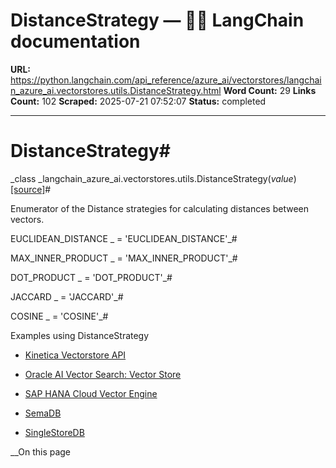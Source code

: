 # DistanceStrategy — 🦜🔗 LangChain  documentation

**URL:** https://python.langchain.com/api_reference/azure_ai/vectorstores/langchain_azure_ai.vectorstores.utils.DistanceStrategy.html
**Word Count:** 29
**Links Count:** 102
**Scraped:** 2025-07-21 07:52:07
**Status:** completed

---

# DistanceStrategy\#

_class _langchain\_azure\_ai.vectorstores.utils.DistanceStrategy\(_value_\)[\[source\]](https://python.langchain.com/api_reference/_modules/langchain_azure_ai/vectorstores/utils.html#DistanceStrategy)\#     

Enumerator of the Distance strategies for calculating distances between vectors.

EUCLIDEAN\_DISTANCE _ = 'EUCLIDEAN\_DISTANCE'_\#     

MAX\_INNER\_PRODUCT _ = 'MAX\_INNER\_PRODUCT'_\#     

DOT\_PRODUCT _ = 'DOT\_PRODUCT'_\#     

JACCARD _ = 'JACCARD'_\#     

COSINE _ = 'COSINE'_\#     

Examples using DistanceStrategy

  * [Kinetica Vectorstore API](https://python.langchain.com/docs/integrations/vectorstores/kinetica/)

  * [Oracle AI Vector Search: Vector Store](https://python.langchain.com/docs/integrations/vectorstores/oracle/)

  * [SAP HANA Cloud Vector Engine](https://python.langchain.com/docs/integrations/vectorstores/sap_hanavector/)

  * [SemaDB](https://python.langchain.com/docs/integrations/vectorstores/semadb/)

  * [SingleStoreDB](https://python.langchain.com/docs/integrations/vectorstores/singlestoredb/)

__On this page